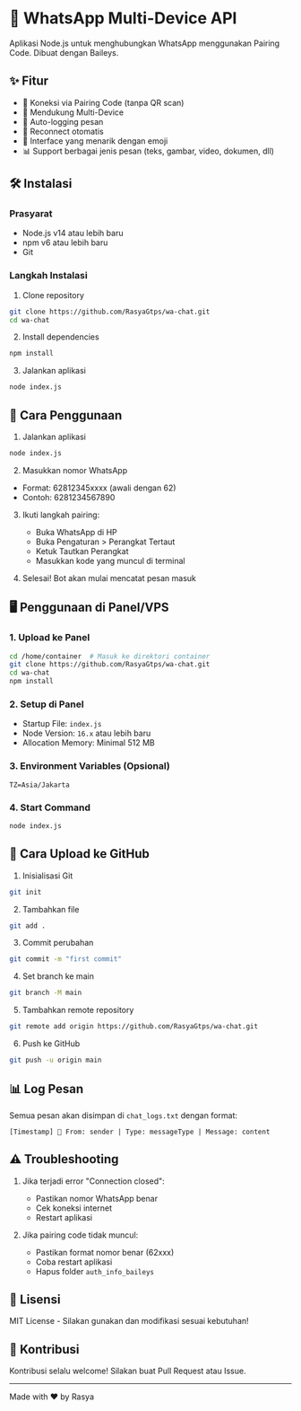 # 🚀 WhatsApp Multi-Device API

Aplikasi Node.js untuk menghubungkan WhatsApp menggunakan Pairing Code. Dibuat dengan Baileys.

## ✨ Fitur

- 📱 Koneksi via Pairing Code (tanpa QR scan)
- 💬 Mendukung Multi-Device
- 📝 Auto-logging pesan
- 🔄 Reconnect otomatis
- 🎨 Interface yang menarik dengan emoji
- 📊 Support berbagai jenis pesan (teks, gambar, video, dokumen, dll)

## 🛠️ Instalasi

### Prasyarat
- Node.js v14 atau lebih baru
- npm v6 atau lebih baru
- Git

### Langkah Instalasi

1. Clone repository
```bash
git clone https://github.com/RasyaGtps/wa-chat.git
cd wa-chat
```

2. Install dependencies
```bash
npm install
```

3. Jalankan aplikasi
```bash
node index.js
```

## 📱 Cara Penggunaan

1. Jalankan aplikasi
```bash
node index.js
```

2. Masukkan nomor WhatsApp
- Format: 62812345xxxx (awali dengan 62)
- Contoh: 6281234567890

3. Ikuti langkah pairing:
   - Buka WhatsApp di HP
   - Buka Pengaturan > Perangkat Tertaut
   - Ketuk Tautkan Perangkat
   - Masukkan kode yang muncul di terminal

4. Selesai! Bot akan mulai mencatat pesan masuk

## 🖥️ Penggunaan di Panel/VPS

### 1. Upload ke Panel
```bash
cd /home/container  # Masuk ke direktori container
git clone https://github.com/RasyaGtps/wa-chat.git
cd wa-chat
npm install
```

### 2. Setup di Panel
- Startup File: `index.js`
- Node Version: `16.x` atau lebih baru
- Allocation Memory: Minimal 512 MB

### 3. Environment Variables (Opsional)
```env
TZ=Asia/Jakarta
```

### 4. Start Command
```bash
node index.js
```

## 📝 Cara Upload ke GitHub

1. Inisialisasi Git
```bash
git init
```

2. Tambahkan file
```bash
git add .
```

3. Commit perubahan
```bash
git commit -m "first commit"
```

4. Set branch ke main
```bash
git branch -M main
```

5. Tambahkan remote repository
```bash
git remote add origin https://github.com/RasyaGtps/wa-chat.git
```

6. Push ke GitHub
```bash
git push -u origin main
```

## 📊 Log Pesan

Semua pesan akan disimpan di `chat_logs.txt` dengan format:
```
[Timestamp] 💬 From: sender | Type: messageType | Message: content
```

## ⚠️ Troubleshooting

1. Jika terjadi error "Connection closed":
   - Pastikan nomor WhatsApp benar
   - Cek koneksi internet
   - Restart aplikasi

2. Jika pairing code tidak muncul:
   - Pastikan format nomor benar (62xxx)
   - Coba restart aplikasi
   - Hapus folder `auth_info_baileys`

## 📄 Lisensi

MIT License - Silakan gunakan dan modifikasi sesuai kebutuhan!

## 🤝 Kontribusi

Kontribusi selalu welcome! Silakan buat Pull Request atau Issue.

---
Made with ❤️ by Rasya 